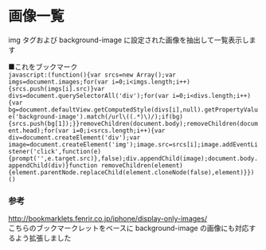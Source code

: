 # 画像一覧
img タグおよび background-image に設定された画像を抽出して一覧表示します  

■これをブックマーク  
`javascript:(function(){var srcs=new Array();var imgs=document.images;for(var i=0;i<imgs.length;i++){srcs.push(imgs[i].src)}var divs=document.querySelectorAll('div');for(var i=0;i<divs.length;i++){var bg=document.defaultView.getComputedStyle(divs[i],null).getPropertyValue('background-image').match(/url\((.*)\)/);if(bg){srcs.push(bg[1]);}}removeChildren(document.body);removeChildren(document.head);for(var i=0;i<srcs.length;i++){var div=document.createElement('div');var image=document.createElement('img');image.src=srcs[i];image.addEventListener('click',function(e){prompt('',e.target.src)},false);div.appendChild(image);document.body.appendChild(div)}function removeChildren(element){element.parentNode.replaceChild(element.cloneNode(false),element)}})()`

### 参考
<http://bookmarklets.fenrir.co.jp/iphone/display-only-images/>  
こちらのブックマークレットをベースに background-image の画像にも対応するよう拡張しました

